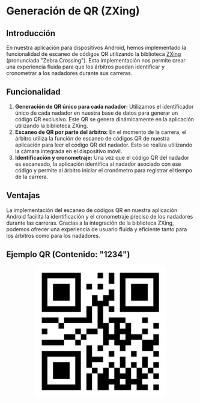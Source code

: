 # Generación de QR (ZXing)

## Introducción
En nuestra aplicación para dispositivos Android, hemos implementado la funcionalidad de escaneo de códigos QR utilizando la biblioteca [ZXing](https://github.com/journeyapps/zxing-android-embedded) (pronunciada "Zebra Crossing"). Esta implementación nos permite crear una experiencia fluida para que los árbitros puedan identificar y cronometrar a los nadadores durante sus carreras.

## Funcionalidad
1. **Generación de QR único para cada nadador:** Utilizamos el identificador único de cada nadador en nuestra base de datos para generar un código QR exclusivo. Este QR se genera dinámicamente en la aplicación utilizando la biblioteca ZXing.
2. **Escaneo de QR por parte del árbitro:** En el momento de la carrera, el árbitro utiliza la función de escaneo de códigos QR de nuestra aplicación para leer el código QR del nadador. Esto se realiza utilizando la cámara integrada en el dispositivo móvil.
3. **Identificación y cronometraje:** Una vez que el código QR del nadador es escaneado, la aplicación identifica al nadador asociado con ese código y permite al árbitro iniciar el cronómetro para registrar el tiempo de la carrera.


## Ventajas
La implementación del escaneo de códigos QR en nuestra aplicación Android facilita la identificación y el cronometraje preciso de los nadadores durante las carreras. Gracias a la integración de la biblioteca ZXing, podemos ofrecer una experiencia de usuario fluida y eficiente tanto para los árbitros como para los nadadores.

## Ejemplo QR (Contenido: "1234")

<p align="center"><img src="../images/qr-example/QR_example_1234.jpeg" width="350" alt="QR - 1234"></p>